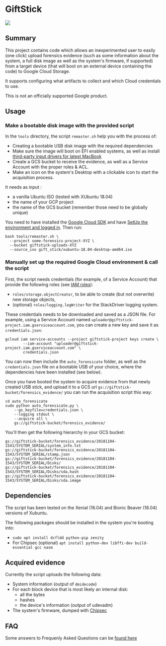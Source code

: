 # GiftStick

![](doc/gift_video.gif)

## Summary

This project contains code which allows an inexperimented user to easily (one
click) upload forensics evidence (such as some information about the system,
a full disk image as well as the system's firmware, if supported) from a
target device (that will boot on an external device containing the code)
to Google Cloud Storage.

It supports configuring what artifacts to collect and which Cloud credentials
to use.

This is not an officially supported Google product.

## Usage

### Make a bootable disk image with the provided script

In the `tools` directory, the script `remaster.sh` help you with the process of:
* Creating a bootable USB disk image with the required dependencies
* Make sure the image will boot on EFI enabled systems, as well as install
[third-party input drivers for latest
MacBook](https://github.com/cb22/macbook12-spi-driver)
* Create a GCS bucket to receive the evidence, as well as a Service Account
with the proper roles & ACL.
* Make an icon on the system's Desktop with a clickable icon to start the
acquisition process.

It needs as input :
* a vanilla Ubuntu ISO (tested with XUbuntu 18.04)
* the name of your GCP project
* the name of the GCS bucket (remember those need to be globally unique)

You need to have installed the [Google Cloud SDK](https://cloud.google.com/sdk/install)
and have [SetUp the environment and logged
in](https://cloud.google.com/sdk/docs/initializing). Then run:

```
bash tools/remaster.sh \
  --project some-forensics-project-XYZ \
  --bucket giftstick-uploads-XYZ
  --source_iso gift_stick/xubuntu-18.04-desktop-amd64.iso
```


### Manually set up the required Google Cloud environment & call the script

First, the script needs credentials (for example, of a Service Account) that
provide the following roles (see [IAM
roles](https://cloud.google.com/storage/docs/access-control/iam-roles)):
* `roles/storage.objectCreator`, to be able to create (but not overwrite) new
storage objects,
* (optional) `roles/logging.logWriter` for the StackDriver logging system.

These credentials needs to be downloaded and saved as a JSON file. For
example, using a Service Account named
`uploader@giftstick-project.iam.gserviceaccount.com`, you can create a new key
and save it as `credentials.json`:

```
gcloud iam service-accounts --project giftstick-project keys create \
        --iam-account "uploader@giftstick-project.iam.gserviceaccount.com" \
        credentials.json
```

You can now then include the `auto_forensicate` folder, as well as the
`credentials.json` file on a bootable USB of your choice, where the dependencies
have been installed (see below).

Once you have booted the system to acquire evidence from that newly created
USB stick, and upload it to a GCS url
`gs://giftstick-bucket/forensics_evidence/` you can run the acquisition script
this way:

```
cd auto_forensicate
sudo python auto_forensicate.py \
    --gs_keyfile=credentials.json \
    --logging stdout \
    --acquire all \
    gs://giftstick-bucket/forensics_evidence/
```

You'll then get the following hierarchy in your GCS bucket:

```
gs://giftstick-bucket/forensics_evidence/20181104-1543/SYSTEM_SERIAL/system_info.txt
gs://giftstick-bucket/forensics_evidence/20181104-1543/SYSTEM_SERIAL/stamp.json
gs://giftstick-bucket/forensics_evidence/20181104-1543/SYSTEM_SERIAL/Disks/
gs://giftstick-bucket/forensics_evidence/20181104-1543/SYSTEM_SERIAL/Disks/sda.hash
gs://giftstick-bucket/forensics_evidence/20181104-1543/SYSTEM_SERIAL/Disks/sda.image
```

## Dependencies

The script has been tested on the Xenial (16.04) and Bionic Beaver (18.04)
versions of Xubuntu.

The following packages should be installed in the system you're booting into:

* `sudo apt install dcfldd python-pip zenity`
* For Chipsec (optional)
`apt install python-dev libffi-dev build-essential gcc nasm`


## Acquired evidence

Currently the script uploads the following data:

* System information (output of `dmidecode`)
* For each block device that is most likely an internal disk:
  * all the bytes
  * hashes
  * the device's information (output of udevadm)
* The system's firmware, dumped with
  [Chipsec](https://github.com/chipsec/chipsec)


## FAQ

Some answers to Frequenly Asked Questions can be [found here](doc/FAQ.md)
